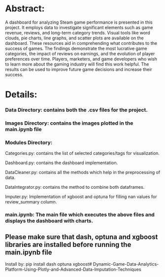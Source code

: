 # Abstract:

A dashboard for analyzing Steam game performance is presented in this project. It employs data to investigate significant elements such as game revenue, reviews, and long-term category trends. Visual tools like word clouds, pie charts, line graphs, and scatter plots are available on the dashboard. These resources aid in comprehending what contributes to the success of games. The findings demonstrate the most lucrative game categories, the impact of reviews on earnings, and the evolution of player preferences over time. Players, marketers, and game developers who wish to learn more about the gaming industry will find this work helpful. The results can be used to improve future game decisions and increase their success.

# Details: 

### Data Directory: contains both the .csv files for the project.

### Images Directory: contains the images plotted in the main.ipynb file

### Modules Directory:

Categories.py: contains the list of selected categories/tags for visualization.

Dashboard.py: contains the dashboard implementation.

DataCleaner.py: contains all the methods which help in the preprocessing of data.

DataIntegrator.py: contains the method to combine both dataframes.

Imputer.py: Implementation of xgboost and optuna for filling nan values for review_summary column.

### main.ipynb: The main file which executes the above files and displays the dashboard with charts.

## Please make sure that dash, optuna and xgboost libraries are installed before running the main.ipynb file

Install by: pip install dash optuna xgboost# Dynamic-Game-Data-Analytics-Platform-Using-Plotly-and-Advanced-Data-Imputation-Techniques
